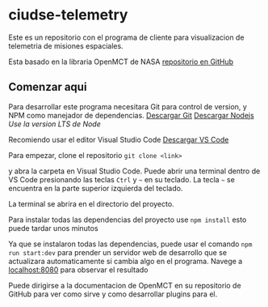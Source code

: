 # ciudse-telemetry

Este es un repositorio con el programa de cliente para visualizacion de telemetria de misiones espaciales.

Esta basado en la libraria OpenMCT de NASA [repositorio en GitHub](https://github.com/nasa/openmct)

## Comenzar aqui

Para desarrollar este programa necesitara Git para control de version, y NPM como manejador de dependencias.
[Descargar Git](https://git-scm.com/downloads)
[Descargar Nodejs](https://nodejs.org/en/)
*Use la version LTS de Node*

Recomiendo usar el editor Visual Studio Code
[Descargar VS Code](https://code.visualstudio.com/download)

Para empezar, clone el repositorio
```git clone <link>```

y abra la carpeta en Visual Studio Code. Puede abrir una terminal dentro de VS Code presionando las teclas `Ctrl` y `~` en su teclado. La tecla `~` se encuentra en la parte superior izquierda del teclado.

La terminal se abrira en el directorio del proyecto.

Para instalar todas las dependencias del proyecto use
```npm install```
esto puede tardar unos minutos

Ya que se instalaron todas las dependencias, puede usar el comando
```npm run start:dev```
para prender un servidor web de desarrollo que se actualizara automaticamente si cambia algo en el programa.
Navege a [localhost:8080](http://localhost:8080) para observar el resultado

Puede dirigirse a la documentacion de OpenMCT en su repositorio de GitHub para ver como sirve y como desarrollar plugins para el.